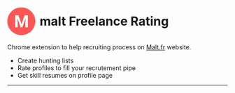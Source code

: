 <h1 style="display:flex;align-items:center;column-gap:10px">
 <img src="src/img/icon-128.png" width="64" alt="malt Freelance Rating logo" title="malt Freelance Rating"/>
 malt Freelance Rating
</h1>

Chrome extension to help recruiting process on [Malt.fr](www.malt.fr) website.

<ul>
<li>Create hunting lists</li>
<li>Rate profiles to fill your recrutement pipe</li>
<li>Get skill resumes on profile page</li>
</ul>

---
